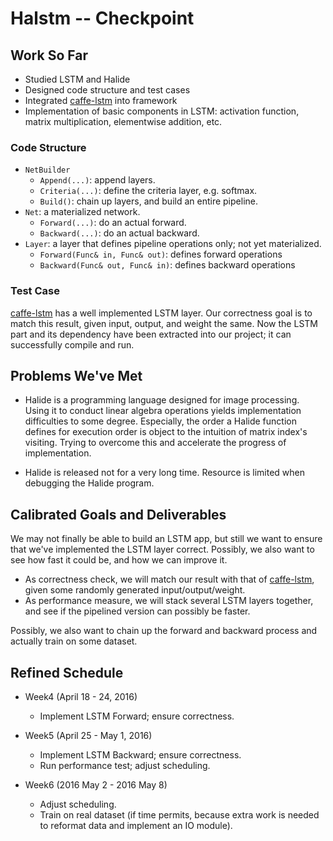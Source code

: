 # Halstm -- Checkpoint

## Work So Far

* Studied LSTM and Halide
* Designed code structure and test cases 
* Integrated [caffe-lstm](https://github.com/junhyukoh/caffe-lstm) into framework
* Implementation of basic components in LSTM: activation function, matrix multiplication, elementwise addition, etc.

### Code Structure

* `NetBuilder`
  * `Append(...)`: append layers.
  * `Criteria(...)`: define the criteria layer, e.g. softmax.
  * `Build()`: chain up layers, and build an entire pipeline.
* `Net`: a materialized network.
  * `Forward(...)`: do an actual forward.
  * `Backward(...)`: do an actual backward.
* `Layer`: a layer that defines pipeline operations only; not yet materialized.
  * `Forward(Func& in, Func& out)`: defines forward operations
  * `Backward(Func& out, Func& in)`: defines backward operations

### Test Case

[caffe-lstm](https://github.com/junhyukoh/caffe-lstm) has a well implemented LSTM layer. Our correctness goal is to match this result, given input, output, and weight the same. Now the LSTM part and its dependency have been extracted into our project; it can successfully compile and run.


## Problems We've Met

* Halide is a programming language designed for image processing. Using it to conduct linear algebra operations yields implementation difficulties to some degree. Especially, the order a Halide function defines for execution order is object to the intuition of matrix index's visiting. Trying to overcome this and accelerate the progress of implementation.

* Halide is released not for a very long time. Resource is limited when debugging the Halide program.

## Calibrated Goals and Deliverables

We may not finally be able to build an LSTM app, but still we want to ensure that we've implemented the LSTM layer correct. Possibly, we also want to see how fast it could be, and how we can improve it.

* As correctness check, we will match our result with that of [caffe-lstm](https://github.com/junhyukoh/caffe-lstm), given some randomly generated input/output/weight.
* As performance measure, we will stack several LSTM layers together, and see if the pipelined version can possibly be faster.

Possibly, we also want to chain up the forward and backward process and actually train on some dataset. 

## Refined Schedule

* Week4 (April 18 - 24, 2016)
  * Implement LSTM Forward; ensure correctness.

* Week5 (April 25 - May 1, 2016)
  * Implement LSTM Backward; ensure correctness.
  * Run performance test; adjust scheduling. 

* Week6 (2016 May 2 - 2016 May 8)
  * Adjust scheduling.
  * Train on real dataset (if time permits, because extra work is needed to reformat data and implement an IO module). 
